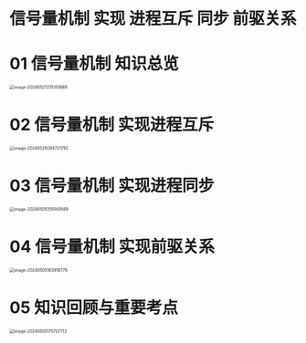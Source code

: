 # 信号量机制 实现 进程互斥 同步 前驱关系



# 01 信号量机制 知识总览

<img src="https://cvp.oss-cn-shanghai.aliyuncs.com/picgo/202405272153797.png" alt="image-20240527215310668" style="zoom:50%;" />



# 02 信号量机制 实现进程互斥

<img src="https://cvp.oss-cn-shanghai.aliyuncs.com/picgo/202405280947232.png" alt="image-20240528094721792" style="zoom:50%;" />



# 03 信号量机制 实现进程同步

<img src="https://cvp.oss-cn-shanghai.aliyuncs.com/picgo/202405051559855.png" alt="image-20240505155949569" style="zoom:50%;" />



# 04 信号量机制 实现前驱关系

<img src="https://cvp.oss-cn-shanghai.aliyuncs.com/picgo/202405051639985.png" alt="image-20240505163918779" style="zoom:50%;" />



# 05 知识回顾与重要考点

<img src="https://cvp.oss-cn-shanghai.aliyuncs.com/picgo/202405051707862.png" alt="image-20240505170707713" style="zoom:50%;" />
